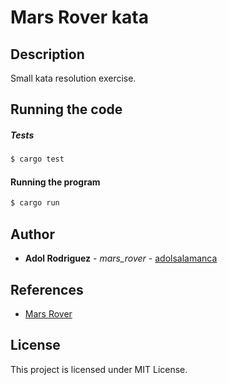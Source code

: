 # Mars Rover kata

## Description
Small kata resolution exercise.

## Running the code

##### Tests

```bash
$ cargo test
```


#### Running the program

```bash
$ cargo run
```


## Author
* **Adol Rodriguez** - *mars_rover* - [adolsalamanca](https://github.com/adolsalamanca)

## References
* [Mars Rover](https://kata-log.rocks/mars-rover-kata)

## License
This project is licensed under MIT License.


